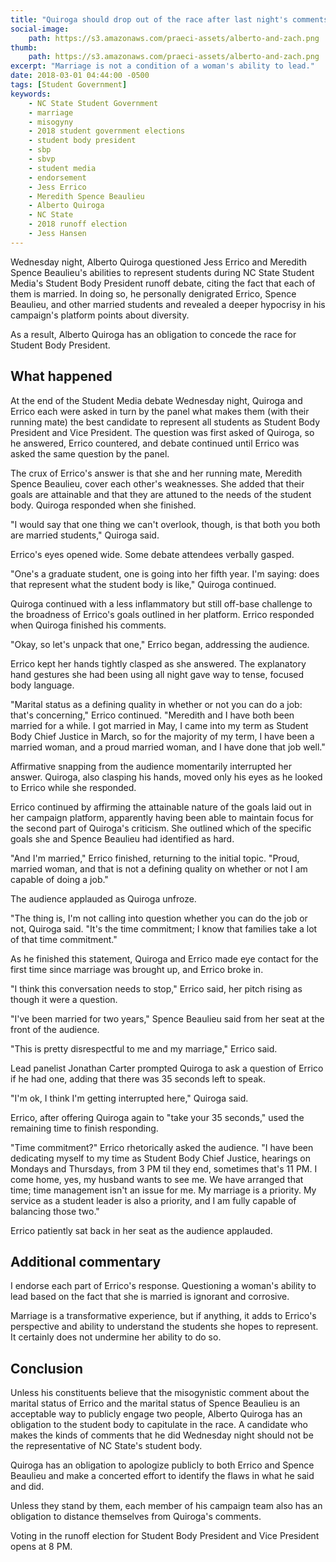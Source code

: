 ```yaml
---
title: "Quiroga should drop out of the race after last night's comments"
social-image:
    path: https://s3.amazonaws.com/praeci-assets/alberto-and-zach.png
thumb:
    path: https://s3.amazonaws.com/praeci-assets/alberto-and-zach.png
excerpt: "Marriage is not a condition of a woman's ability to lead."
date: 2018-03-01 04:44:00 -0500
tags: [Student Government]
keywords:
    - NC State Student Government
    - marriage
    - misogyny
    - 2018 student government elections
    - student body president
    - sbp
    - sbvp
    - student media
    - endorsement
    - Jess Errico
    - Meredith Spence Beaulieu
    - Alberto Quiroga
    - NC State
    - 2018 runoff election
    - Jess Hansen
---
```


Wednesday night, Alberto Quiroga questioned Jess Errico and Meredith Spence Beaulieu's abilities to represent students during NC State Student Media's Student Body President runoff debate, citing the fact that each of them is married. In doing so, he personally denigrated Errico, Spence Beaulieu, and other married students and revealed a deeper hypocrisy in his campaign's platform points about diversity.

As a result, Alberto Quiroga has an obligation to concede the race for Student Body President.

## What happened

At the end of the Student Media debate Wednesday night, Quiroga and Errico each were asked in turn by the panel what makes them (with their running mate) the best candidate to represent all students as Student Body President and Vice President. The question was first asked of Quiroga, so he answered, Errico countered, and debate continued until Errico was asked the same question by the panel.

The crux of Errico's answer is that she and her running mate, Meredith Spence Beaulieu, cover each other's weaknesses. She added that their goals are attainable and that they are attuned to the needs of the student body. Quiroga responded when she finished.

"I would say that one thing we can't overlook, though, is that both you both are married students," Quiroga said.

Errico's eyes opened wide. Some debate attendees verbally gasped.

"One's a graduate student, one is going into her fifth year. I'm saying: does that represent what the student body is like," Quiroga continued.

Quiroga continued with a less inflammatory but still off-base challenge to the broadness of Errico's goals outlined in her platform. Errico responded when Quiroga finished his comments.

"Okay, so let's unpack that one," Errico began, addressing the audience.

Errico kept her hands tightly clasped as she answered. The explanatory hand gestures she had been using all night gave way to tense, focused body language.

"Marital status as a defining quality in whether or not you can do a job: that's concerning," Errico continued. "Meredith and I have both been married for a while. I got married in May, I came into my term as Student Body Chief Justice in March, so for the majority of my term, I have been a married woman, and a proud married woman, and I have done that job well."

Affirmative snapping from the audience momentarily interrupted her answer. Quiroga, also clasping his hands, moved only his eyes as he looked to Errico while she responded.

Errico continued by affirming the attainable nature of the goals laid out in her campaign platform, apparently having been able to maintain focus for the second part of Quiroga's criticism. She outlined which of the specific goals she and Spence Beaulieu had identified as hard.

"And I'm married," Errico finished, returning to the initial topic. "Proud, married woman, and that is not a defining quality on whether or not I am capable of doing a job."

The audience applauded as Quiroga unfroze.

"The thing is, I'm not calling into question whether you can do the job or not, Quiroga said. "It's the time commitment; I know that families take a lot of that time commitment."

As he finished this statement, Quiroga and Errico made eye contact for the first time since marriage was brought up, and Errico broke in.

"I think this conversation needs to stop," Errico said, her pitch rising as though it were a question.

"I've been married for two years," Spence Beaulieu said from her seat at the front of the audience.

"This is pretty disrespectful to me and my marriage," Errico said.

Lead panelist Jonathan Carter prompted Quiroga to ask a question of Errico if he had one, adding that there was 35 seconds left to speak.

"I'm ok, I think I'm getting interrupted here," Quiroga said.

Errico, after offering Quiroga again to "take your 35 seconds," used the remaining time to finish responding.

"Time commitment?" Errico rhetorically asked the audience. "I have been dedicating myself to my time as Student Body Chief Justice, hearings on Mondays and Thursdays, from 3 PM til they end, sometimes that's 11 PM. I come home, yes, my husband wants to see me. We have arranged that time; time management isn't an issue for me. My marriage is a priority. My service as a student leader is also a priority, and I am fully capable of balancing those two."

Errico patiently sat back in her seat as the audience applauded.

## Additional commentary

I endorse each part of Errico's response. Questioning a woman's ability to lead based on the fact that she is married is ignorant and corrosive.

Marriage is a transformative experience, but if anything, it adds to Errico's perspective and ability to understand the students she hopes to represent. It certainly does not undermine her ability to do so.

## Conclusion

Unless his constituents believe that the misogynistic comment about the marital status of Errico and the marital status of Spence Beaulieu is an acceptable way to publicly engage two people, Alberto Quiroga has an obligation to the student body to capitulate in the race. A candidate who makes the kinds of comments that he did Wednesday night should not be the representative of NC State's student body.

Quiroga has an obligation to apologize publicly to both Errico and Spence Beaulieu and make a concerted effort to identify the flaws in what he said and did.

Unless they stand by them, each member of his campaign team also has an obligation to distance themselves from Quiroga's comments.

Voting in the runoff election for Student Body President and Vice President opens at 8 PM.